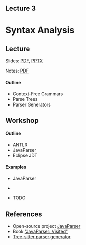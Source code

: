 Lecture 3
---
# Syntax Analysis

## Lecture

Slides: [PDF](slides_03.pdf), [PPTX](slides_03.pptx)

Notes: [PDF](nodes_03.pdf)

#### Outline

* Context-Free Grammars
* Parse Trees
* Parser Generators

## Workshop

#### Outline

* ANTLR
* JavaParser
* Eclipse JDT

#### Examples

* JavaParser
* 

* TODO

## References

* Open-source project [JavaParser](https://javaparser.org/)
* Book ["JavaParser: Visited"](http://leanpub.com/javaparservisited)
* [Tree-sitter parser generator](https://tree-sitter.github.io/tree-sitter/)

